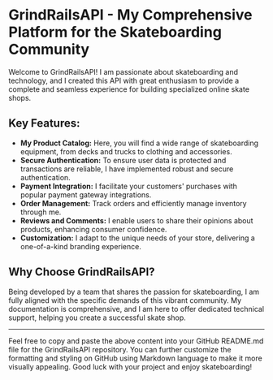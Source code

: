 # GrindRailsAPI - My Comprehensive Platform for the Skateboarding Community

Welcome to GrindRailsAPI! I am passionate about skateboarding and technology, and I created this API with great enthusiasm to provide a complete and seamless experience for building specialized online skate shops.

## Key Features:

- **My Product Catalog:** Here, you will find a wide range of skateboarding equipment, from decks and trucks to clothing and accessories.
- **Secure Authentication:** To ensure user data is protected and transactions are reliable, I have implemented robust and secure authentication.
- **Payment Integration:** I facilitate your customers' purchases with popular payment gateway integrations.
- **Order Management:** Track orders and efficiently manage inventory through me.
- **Reviews and Comments:** I enable users to share their opinions about products, enhancing consumer confidence.
- **Customization:** I adapt to the unique needs of your store, delivering a one-of-a-kind branding experience.

## Why Choose GrindRailsAPI?

Being developed by a team that shares the passion for skateboarding, I am fully aligned with the specific demands of this vibrant community. My documentation is comprehensive, and I am here to offer dedicated technical support, helping you create a successful skate shop.

---

Feel free to copy and paste the above content into your GitHub README.md file for the GrindRailsAPI repository. You can further customize the formatting and styling on GitHub using Markdown language to make it more visually appealing. Good luck with your project and enjoy skateboarding!
